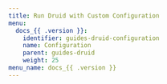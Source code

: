 ```yaml
---
title: Run Druid with Custom Configuration
menu:
  docs_{{ .version }}:
    identifier: guides-druid-configuration
    name: Configuration
    parent: guides-druid
    weight: 25
menu_name: docs_{{ .version }}
---
```

